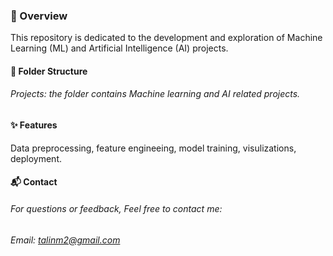 ### 🚀 Overview 

This repository is dedicated to the development and exploration of Machine Learning (ML) and Artificial Intelligence (AI) projects. 

#### 📂 Folder Structure
###### Projects: the folder contains Machine learning and AI related projects.

#### ✨ Features
Data preprocessing, feature engineeing, model training, visulizations, deployment.

#### 📬 Contact
###### For questions or feedback, Feel free to contact me:
###### Email: talinm2@gmail.com


